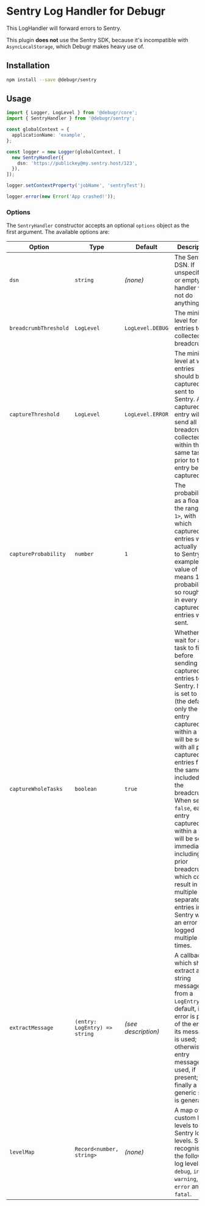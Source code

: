 Sentry Log Handler for Debugr
=========================

This LogHandler will forward errors to Sentry.

This plugin **does not** use the Sentry SDK, because it's incompatible with `AsyncLocalStorage`,
which Debugr makes heavy use of.

## Installation

```bash
npm install --save @debugr/sentry
```

## Usage

```typescript
import { Logger, LogLevel } from '@debugr/core';
import { SentryHandler } from '@debugr/sentry';

const globalContext = {
  applicationName: 'example',
};

const logger = new Logger(globalContext, [
  new SentryHandler({
    dsn: 'https://publickey@my.sentry.host/123',
  }),
]);

logger.setContextProperty('jobName', 'sentryTest');

logger.error(new Error('App crashed!'));

```

### Options

The `SentryHandler` constructor accepts an optional `options` object as the first argument.
The available options are:

| Option                | Type                          | Default             | Description                                                                                                                                                                                                                                                                                                                                                                                                                                                                          |
|-----------------------|-------------------------------|---------------------|--------------------------------------------------------------------------------------------------------------------------------------------------------------------------------------------------------------------------------------------------------------------------------------------------------------------------------------------------------------------------------------------------------------------------------------------------------------------------------------|
| `dsn`                 | `string`                      | _(none)_            | The Sentry DSN. If unspecified or empty, the handler will not do anything.                                                                                                                                                                                                                                                                                                                                                                                                           |
| `breadcrumbThreshold` | `LogLevel`                    | `LogLevel.DEBUG`    | The minimum level for entries to be collected as breadcrumbs.                                                                                                                                                                                                                                                                                                                                                                                                                        |
| `captureThreshold`    | `LogLevel`                    | `LogLevel.ERROR`    | The minimum level at which entries should be captured and sent to Sentry. A captured entry will send all breadcrumbs collected within the same task prior to the entry being captured.                                                                                                                                                                                                                                                                                               |
| `captureProbability`  | `number`                      | `1`                 | The probability, as a float in the range `<0, 1>`, with which captured entries will be actually sent to Sentry. For example a value of `0.1` means 10% probability, so roughly 1 in every 10 captured entries will be sent.                                                                                                                                                                                                                                                          |
| `captureWholeTasks`   | `boolean`                     | `true`              | Whether to wait for a task to finish before sending captured entries to Sentry. If this is set to `true` (the default), only the last entry captured within a task will be sent, with all prior captured entries from the same task included in the breadcrumbs. When set to `false`, each entry captured within a task will be sent immediately, including all prior breadcrumbs, which could result in multiple separate entries in Sentry when an error is logged multiple times. |
| `extractMessage`      | `(entry: LogEntry) => string` | _(see description)_ | A callback which should extract a string message from a `LogEntry`. By default, if an error is part of the entry, its message is used; otherwise the entry message is used, if present; and finally a generic string is generated.                                                                                                                                                                                                                                                   |
| `levelMap`            | `Record<number, string>`      | _(none)_            | A map of custom log levels to Sentry log levels. Sentry recognises the following log levels: `debug`, `info`, `warning`, `error` and `fatal`.                                                                                                                                                                                                                                                                                                                                        |

[`@elastic/elasticsearch`]: https://www.npmjs.com/package/@elastic/elasticsearch
